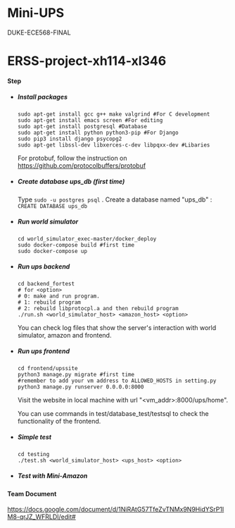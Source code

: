 # Mini-UPS
DUKE-ECE568-FINAL
# ERSS-project-xh114-xl346

#### Step

- ##### Install packages

  ```shell
  sudo apt-get install gcc g++ make valgrind #For C development
  sudo apt-get install emacs screen #For editing
  sudo apt-get install postgresql #Database
  sudo apt-get install python python3-pip #For Django
  sudo pip3 install django psycopg2
  sudo apt-get libssl-dev libxerces-c-dev libpqxx-dev #Libaries
  ```

  For protobuf,  follow the instruction on https://github.com/protocolbuffers/protobuf

- ##### Create database ups_db (first time)

  Type `sudo -u postgres psql` . Create a database named "ups_db" : `CREATE DATABASE ups_db`

- ##### Run world simulator

  ```shell
  cd world_simulator_exec-master/docker_deploy
  sudo docker-compose build #first time
  sudo docker-compose up
  ```

- ##### Run ups backend

   ```shell
   cd backend_fortest
   # for <option>
   # 0: make and run program.
   # 1: rebuild program
   # 2: rebuild libprotocpl.a and then rebuild program
   ./run.sh <world_simulator_host> <amazon_host> <option> 
   ```

   You can check log files that show the server's interaction with world simulator, amazon and frontend.

- ##### Run ups frontend

  ```shell
  cd frontend/upssite
  python3 manage.py migrate #first time
  #remember to add your vm address to ALLOWED_HOSTS in setting.py
  python3 manage.py runserver 0.0.0.0:8000 
  ```

  Visit the website in local machine with url "<vm_addr>:8000/ups/home". 

  You can use commands in test/database_test/testsql  to check the functionality of the frontend.

- ##### Simple test

   ```shell
   cd testing
   ./test.sh <world_simulator_host> <ups_host> <option> 
   ```

- ##### Test with Mini-Amazon

   

#### Team Document

https://docs.google.com/document/d/1NiRAtG57TfeZvTNMx9N9HidYSrP1IM8-qrJZ_WFRLDI/edit#
